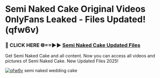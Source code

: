 # Semi Naked Cake Original Videos 0nlyFans Leaked - Files Updated! (qfw6v)

<h3>🔴 CLICK HERE 🌐==►► <a href="https://tinyurl.com/up5wt9bj" rel="nofollow">Semi Naked Cake Updated Files</a></h3>

Get Semi Naked Cake and all content. Now you can access all videos and pictures of Semi Naked Cake. New Updated Files 2025!

[![qfw6v](https://i.imgur.com/ABiUzMV.gif)](https://tinyurl.com/up5wt9bj)
semi naked wedding cake